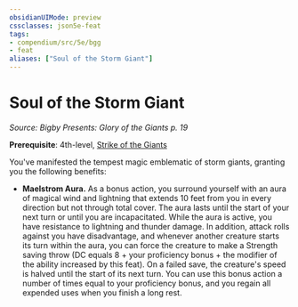 ```yaml
---
obsidianUIMode: preview
cssclasses: json5e-feat
tags:
- compendium/src/5e/bgg
- feat
aliases: ["Soul of the Storm Giant"]
---
```

# Soul of the Storm Giant
*Source: Bigby Presents: Glory of the Giants p. 19*  

**Prerequisite**: 4th-level, [Strike of the Giants](/compendium/feats/strike-of-the-giants-bgg.md)

You've manifested the tempest magic emblematic of storm giants, granting you the following benefits:

- **Maelstrom Aura.** As a bonus action, you surround yourself with an aura of magical wind and lightning that extends 10 feet from you in every direction but not through total cover. The aura lasts until the start of your next turn or until you are incapacitated. While the aura is active, you have resistance to lightning and thunder damage. In addition, attack rolls against you have disadvantage, and whenever another creature starts its turn within the aura, you can force the creature to make a Strength saving throw (DC equals 8 + your proficiency bonus + the modifier of the ability increased by this feat). On a failed save, the creature's speed is halved until the start of its next turn. You can use this bonus action a number of times equal to your proficiency bonus, and you regain all expended uses when you finish a long rest.